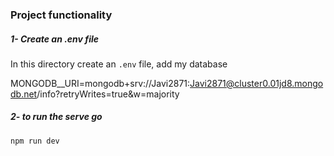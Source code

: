 ### Project functionality

##### 1- Create an .env file
In this directory create an ```.env``` file, add my database 

MONGODB__URI=mongodb+srv://Javi2871:Javi2871@cluster0.01jd8.mongodb.net/info?retryWrites=true&w=majority


##### 2- to run the serve go
 ```npm run dev```